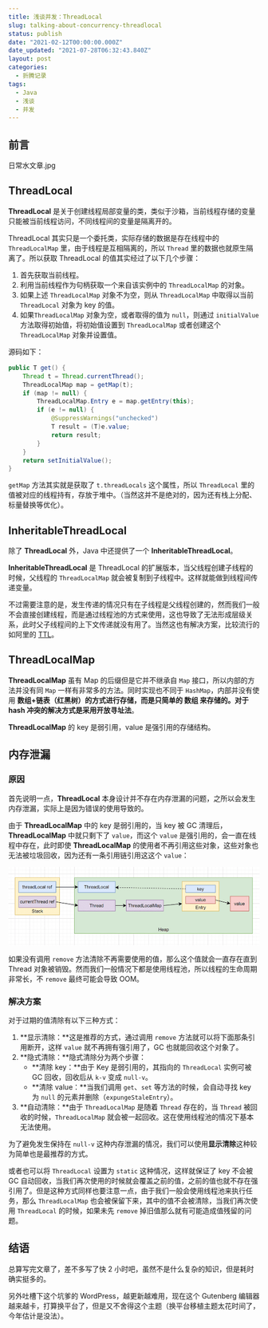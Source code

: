 ```yaml
---
title: 浅谈并发：ThreadLocal
slug: talking-about-concurrency-threadlocal
status: publish
date: "2021-02-12T00:00:00.000Z"
date_updated: "2021-07-28T06:32:43.840Z"
layout: post
categories:
  - 折腾记录
tags:
  - Java
  - 浅谈
  - 并发
---
```


## 前言

日常水文章.jpg

## ThreadLocal

**ThreadLocal** 是关于创建线程局部变量的类，类似于沙箱，当前线程存储的变量只能被当前线程访问，不同线程间的变量是隔离开的。

ThreadLocal 其实只是一个委托类，实际存储的数据是存在线程中的 `ThreadLocalMap` 里，由于线程是互相隔离的，所以 `Thread` 里的数据也就原生隔离了。所以获取 ThreadLocal 的值其实经过了以下几个步骤：

1. 首先获取当前线程。
2. 利用当前线程作为句柄获取一个来自该实例中的 `ThreadLocalMap` 的对象。
3. 如果上述 `ThreadLocalMap` 对象不为空，则从 `ThreadLocalMap` 中取得以当前 `ThreadLocal` 对象为 key 的值。
4. 如果`ThreadLocalMap` 对象为空，或者取得的值为 `null`，则通过 `initialValue` 方法取得初始值，将初始值设置到 `ThreadLocalMap` 或者创建这个 `ThreadLocalMap` 对象并设置值。

源码如下：

```java
public T get() {
    Thread t = Thread.currentThread();
    ThreadLocalMap map = getMap(t);
    if (map != null) {
        ThreadLocalMap.Entry e = map.getEntry(this);
        if (e != null) {
            @SuppressWarnings("unchecked")
            T result = (T)e.value;
            return result;
        }
    }
    return setInitialValue();
}
```

`getMap` 方法其实就是获取了 `t.threadLocals` 这个属性，所以 `ThreadLocal` 里的值被对应的线程持有，存放于堆中。（当然这并不是绝对的，因为还有栈上分配、标量替换等优化）。

## InheritableThreadLocal

除了 **ThreadLocal** 外，Java 中还提供了一个 **InheritableThreadLocal**。

**InheritableThreadLocal** 是 ThreadLocal 的扩展版本，当父线程创建子线程的时候，父线程的 `ThreadLocalMap` 就会被复制到子线程中。这样就能做到线程间传递变量。

不过需要注意的是，发生传递的情况只有在子线程是父线程创建的，然而我们一般不会直接创建线程，而是通过线程池的方式来使用，这也导致了无法形成层级关系，此时父子线程间的上下文传递就没有用了。当然这也有解决方案，比较流行的如阿里的 [TTL](https://github.com/alibaba/transmittable-thread-local)。

## ThreadLocalMap

**ThreadLocalMap** 虽有 Map 的后缀但是它并不继承自 `Map` 接口，所以内部的方法并没有同 `Map` 一样有非常多的方法。同时实现也不同于 `HashMap`，内部并没有使用 **数组+链表（红黑树）**的方式进行存储，而是只简单的 **数组** 来存储的。对于 hash 冲突的解决方式是采用**开放寻址法**。

**ThreadLocalMap** 的 key 是弱引用，value 是强引用的存储结构。

## 内存泄漏

### 原因

首先说明一点，**ThreadLocal** 本身设计并不存在内存泄漏的问题，之所以会发生内存泄漏，实际上是因为错误的使用导致的。

由于 **ThreadLocalMap** 中的 key 是弱引用的，当 key 被 GC 清理后，**ThreadLocalMap** 中就只剩下了 `value`，而这个 `value` 是强引用的，会一直在线程中存在，此时即使 **ThreadLocalMap** 的使用者不再引用这些对象，这些对象也无法被垃圾回收，因为还有一条引用链引用这这个 `value`：

![](f5c22dd3-3df1-468a-bdc3-54f1c99dd2b9.jpg)

如果没有调用 `remove` 方法清除不再需要使用的值，那么这个值就会一直存在直到 Thread 对象被销毁。然而我们一般情况下都是使用线程池，所以线程的生命周期非常长，不 `remove` 最终可能会导致 OOM。

### 解决方案

对于过期的值清除有以下三种方式：

1. **显示清除：**这是推荐的方式，通过调用 `remove` 方法就可以将下面那条引用断开，这样 `value` 就不再拥有强引用了，GC 也就能回收这个对象了。
2. **隐式清除：**隐式清除分为两个步骤：
   - **清除 key：**由于 Key 是弱引用的，其指向的 `ThreadLocal` 实例可被 GC 回收，回收后从 `k-v` 变成 `null-v`。
   - **清除 value：**当我们调用 `get`、`set` 等方法的时候，会自动寻找 key 为 `null` 的元素并删除（`expungeStaleEntry`）。
3. **自动清除：**由于 `ThreadLocalMap` 是随着 `Thread` 存在的，当 `Thread` 被回收的时候，`ThreadLocalMap` 就会被一起回收。这在使用线程池的情况下基本无法使用。

为了避免发生保持在 `null-v` 这种内存泄漏的情况，我们可以使用**显示清除**这种较为简单也是最推荐的方式。

或者也可以将 `ThreadLocal` 设置为 `static` 这种情况，这样就保证了 key 不会被 GC 自动回收，当我们再次使用的时候就会覆盖之前的值，之前的值也就不存在强引用了。但是这种方式同样也要注意一点，由于我们一般会使用线程池来执行任务，那么 `ThreadLocalMap` 也会被保留下来，其中的值不会被清除，当我们再次使用 `ThreadLocal` 的时候，如果未先 `remove` 掉旧值那么就有可能造成值残留的问题。

## 结语

总算写完文章了，差不多写了快 2 小时吧，虽然不是什么复杂的知识，但是耗时确实挺多的。

另外吐槽下这个坑爹的 WordPress，越更新越难用，现在这个 Gutenberg 编辑器越来越卡，打算换平台了，但是又不舍得这个主题（换平台移植主题太花时间了，今年估计是没法）。
